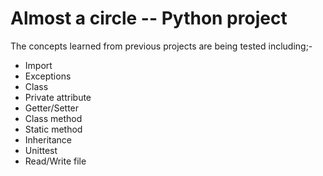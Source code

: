 # Almost a circle -- Python project<br/>
The concepts learned from previous projects are being tested including;-<br/>
- Import<br/>
- Exceptions<br/>
- Class<br/>
- Private attribute<br/>
- Getter/Setter<br/>
- Class method<br/>
- Static method<br/>
- Inheritance<br/>
- Unittest<br/>
- Read/Write file<br/>
